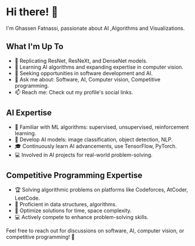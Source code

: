 # Hi there! 👋

I'm Ghassen Fatnassi, passionate about AI ,Algorithms and Visualizations.

## What I'm Up To

- 🔭 Replicating ResNet, ResNeXt, and DenseNet models.
- 🌱 Learning AI algorithms and expanding expertise in computer vision.
- 💼 Seeking opportunities in software development and AI.
- 💬 Ask me about: Software, AI, Computer vision, Competitive programming.
- 📫 Reach me: Check out my profile's social links.

## AI Expertise

- 🤖 Familiar with ML algorithms: supervised, unsupervised, reinforcement learning.
- 🧠 Develop AI models: image classification, object detection, NLP.
- 🎓 Continuously learn AI advancements, use TensorFlow, PyTorch.
- 💻 Involved in AI projects for real-world problem-solving.

## Competitive Programming Expertise

- 🏆 Solving algorithmic problems on platforms like Codeforces, AtCoder, LeetCode.
- 🧠 Proficient in data structures, algorithms.
- 🌟 Optimize solutions for time, space complexity.
- 💻 Actively compete to enhance problem-solving skills.

Feel free to reach out for discussions on software, AI, computer vision, or competitive programming! 🚀
